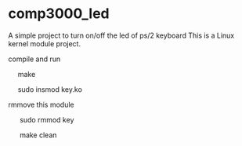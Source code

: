 # comp3000_led
A simple project to turn on/off the led of ps/2 keyboard
This is a Linux kernel module project.

compile and run

        make
  
        sudo insmod key.ko
  
  
rmmove this module

        sudo rmmod key
  
        make clean
